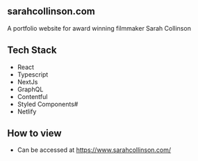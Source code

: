 ## sarahcollinson.com

A portfolio website for award winning filmmaker Sarah Collinson

## Tech Stack

- React 
- Typescript
- NextJs
- GraphQL
- Contentful
- Styled Components#
- Netlify

## How to view

- Can be accessed at https://www.sarahcollinson.com/

